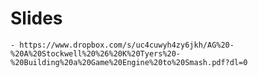 # Slides
    - https://www.dropbox.com/s/uc4cuwyh4zy6jkh/AG%20-%20A%20Stockwell%20%26%20K%20Tyers%20-%20Building%20a%20Game%20Engine%20to%20Smash.pdf?dl=0
